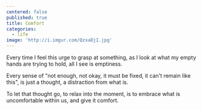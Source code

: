```yaml
---
centered: false
published: true
title: Comfort
categories:
  - life
image: 'http://i.imgur.com/QzxaDjI.jpg'
---
```

Every time I feel this urge
to grasp at something,
as I look at what
my empty hands
are trying to hold,
all I see
is emptiness.

Every sense
of "not enough,
not okay,
it must be fixed,
it can't remain like this",
is just a thought,
a distraction
from what is.

To let that thought go,
to relax into the moment,
is to embrace
what is uncomfortable within us,
and give it comfort.





